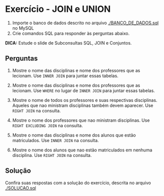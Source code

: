 # Exercício - JOIN e UNION

1) Importe o banco de dados descrito no arquivo [./BANCO_DE_DADOS.sql](./BANCO_DE_DADOS.sql) no MySQL
2) Crie comandos SQL para responder às perguntas abaixo.

**DICA:** Estude o slide de Subconsultas SQL, JOIN e Conjuntos.

## Perguntas

1) Mostre o nome das disciplinas e nome dos professores que as lecionam. Use ``INNER JOIN`` para juntar essas tabelas.


2) Mostre o nome das disciplinas e nome dos professores que as lecionam. Use ``WHERE`` no lugar de ``INNER JOIN`` para juntar essas tabelas.

3) Mostre o nome de todos os professores e suas respectivas disciplinas. Aqueles que nao ministram disciplinas também devem aparecer. Use ``RIGHT JOIN`` na consulta.

4) Mostre o nome dos professores que nao ministram disciplinas. Use ``RIGHT EXCLUDING JOIN`` na consulta.

5) Mostre o nome das disciplinas e nome dos alunos que estão matriculados. Use ``INNER JOIN`` na consulta.

6) Mostre o nome dos alunos que nao estão matriculados em nenhuma disciplina. Use ``RIGHT JOIN`` na consulta.

## Solução

Confira suas respostas com a solução do exercício, descrita no arquivo [./SOLUCAO.sql](./SOLUCAO.sql)